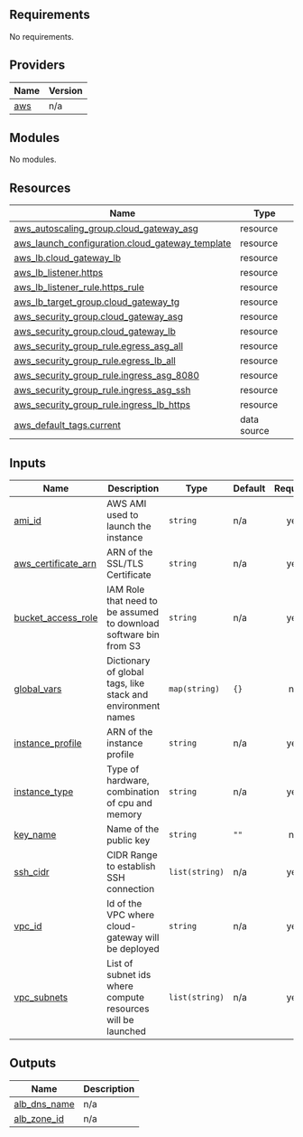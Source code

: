 ## Requirements

No requirements.

## Providers

| Name | Version |
|------|---------|
| <a name="provider_aws"></a> [aws](#provider\_aws) | n/a |

## Modules

No modules.

## Resources

| Name | Type |
|------|------|
| [aws_autoscaling_group.cloud_gateway_asg](https://registry.terraform.io/providers/hashicorp/aws/latest/docs/resources/autoscaling_group) | resource |
| [aws_launch_configuration.cloud_gateway_template](https://registry.terraform.io/providers/hashicorp/aws/latest/docs/resources/launch_configuration) | resource |
| [aws_lb.cloud_gateway_lb](https://registry.terraform.io/providers/hashicorp/aws/latest/docs/resources/lb) | resource |
| [aws_lb_listener.https](https://registry.terraform.io/providers/hashicorp/aws/latest/docs/resources/lb_listener) | resource |
| [aws_lb_listener_rule.https_rule](https://registry.terraform.io/providers/hashicorp/aws/latest/docs/resources/lb_listener_rule) | resource |
| [aws_lb_target_group.cloud_gateway_tg](https://registry.terraform.io/providers/hashicorp/aws/latest/docs/resources/lb_target_group) | resource |
| [aws_security_group.cloud_gateway_asg](https://registry.terraform.io/providers/hashicorp/aws/latest/docs/resources/security_group) | resource |
| [aws_security_group.cloud_gateway_lb](https://registry.terraform.io/providers/hashicorp/aws/latest/docs/resources/security_group) | resource |
| [aws_security_group_rule.egress_asg_all](https://registry.terraform.io/providers/hashicorp/aws/latest/docs/resources/security_group_rule) | resource |
| [aws_security_group_rule.egress_lb_all](https://registry.terraform.io/providers/hashicorp/aws/latest/docs/resources/security_group_rule) | resource |
| [aws_security_group_rule.ingress_asg_8080](https://registry.terraform.io/providers/hashicorp/aws/latest/docs/resources/security_group_rule) | resource |
| [aws_security_group_rule.ingress_asg_ssh](https://registry.terraform.io/providers/hashicorp/aws/latest/docs/resources/security_group_rule) | resource |
| [aws_security_group_rule.ingress_lb_https](https://registry.terraform.io/providers/hashicorp/aws/latest/docs/resources/security_group_rule) | resource |
| [aws_default_tags.current](https://registry.terraform.io/providers/hashicorp/aws/latest/docs/data-sources/default_tags) | data source |

## Inputs


| Name | Description | Type | Default | Required |
|------|-------------|------|---------|:--------:|
| <a name="input_ami_id"></a> [ami\_id](#input\_ami\_id) | AWS AMI used to launch the instance | `string` | n/a | yes |
| <a name="input_aws_certificate_arn"></a> [aws\_certificate\_arn](#input\_aws\_certificate\_arn) | ARN of the SSL/TLS Certificate | `string` | n/a | yes |
| <a name="input_bucket_access_role"></a> [bucket\_access\_role](#input\_bucket\_access\_role) | IAM Role that need to be assumed to download software bin from S3 | `string` | n/a | yes |
| <a name="input_global_vars"></a> [global\_vars](#input\_global\_vars) | Dictionary of global tags, like stack and environment names | `map(string)` | `{}` | no |
| <a name="input_instance_profile"></a> [instance\_profile](#input\_instance\_profile) | ARN of the instance profile | `string` | n/a | yes |
| <a name="input_instance_type"></a> [instance\_type](#input\_instance\_type) | Type of hardware, combination of cpu and memory | `string` | n/a | yes |
| <a name="input_key_name"></a> [key\_name](#input\_key\_name) | Name of the public key | `string` | `""` | no |
| <a name="input_ssh_cidr"></a> [ssh\_cidr](#input\_ssh\_cidr) | CIDR Range to establish SSH connection | `list(string)` | n/a | yes |
| <a name="input_vpc_id"></a> [vpc\_id](#input\_vpc\_id) | Id of the VPC where cloud-gateway will be deployed | `string` | n/a | yes |
| <a name="input_vpc_subnets"></a> [vpc\_subnets](#input\_vpc\_subnets) | List of subnet ids where compute resources will be launched | `list(string)` | n/a | yes |

## Outputs

| Name | Description |
|------|-------------|
| <a name="output_alb_dns_name"></a> [alb\_dns\_name](#output\_alb\_dns\_name) | n/a |
| <a name="output_alb_zone_id"></a> [alb\_zone\_id](#output\_alb\_zone\_id) | n/a |

